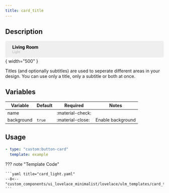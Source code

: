 ```yaml
---
title: card_title
---
```

<!-- markdownlint-disable MD046 -->

## Description

![example-image](../../assets/img/ulm_cards/card_title.png){ width="500" }

Titles (and optionally subtitles) are used to seperate different areas in your design. You can use only a title, only a subtitle or both at once.

## Variables

| Variable | Default | Required         | Notes             |
|----------|---------|------------------|-------------------|
| name     |         | :material-check: |                   |
|background| `true`  | :material-close: | Enable background |

## Usage

```yaml
- type: "custom:button-card"
  template: example
```

??? note "Template Code"

    ```yaml title="card_light.yaml"
    --8<-- "custom_components/ui_lovelace_minimalist/lovelace/ulm_templates/card_templates/cards/card_title.yaml"
    ```
